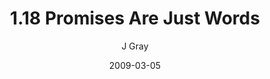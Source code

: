 ---
title: '1.18 Promises Are Just Words'
alt: 'Mysteries of the Arcana'
date: '2009-03-05'
author: 'J Gray'
artist: 'Keira'
chapter: '1 More Heavens and Earths'
filler: false
---